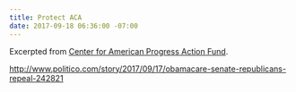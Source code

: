 ```yaml
---
title: Protect ACA
date: 2017-09-18 06:36:00 -07:00
---
```


Excerpted from [Center for American Progress Action Fund](https://www.americanprogressaction.org/).

http://www.politico.com/story/2017/09/17/obamacare-senate-republicans-repeal-242821